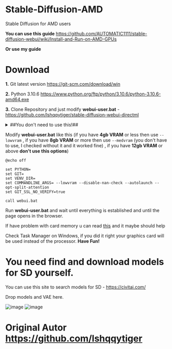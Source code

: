 # Stable-Diffusion-AMD 
Stable Diffusion for AMD users 

**You can use this guide** https://github.com/AUTOMATIC1111/stable-diffusion-webui/wiki/Install-and-Run-on-AMD-GPUs

**Or use my guide**
# Download
**1.** Git latest version https://git-scm.com/download/win

**2.** Python 3.10.6 https://www.python.org/ftp/python/3.10.6/python-3.10.6-amd64.exe

**3.** Clone Repository and just modify **webui-user.bat** - https://github.com/lshqqytiger/stable-diffusion-webui-directml

<details>
  <summary> ##You don't need to use this!## </summary>

**4.** [outdated] Clone Modified K-Diffusion files - https://github.com/lshqqytiger/k-diffusion-directml
 
**5.** [outdated] Clone Modified Stable Diffusion files - https://github.com/lshqqytiger/stablediffusion-directml


Drag and Drop Modified files to Repositories #You don't need to use this

![image](https://user-images.githubusercontent.com/36568154/222983018-f5f894f8-ea2d-478a-9262-abaf773dae7f.png)

![image](https://user-images.githubusercontent.com/36568154/222983031-04583f42-0dec-4bd7-9a14-f06b868d3ed0.png)

![image](https://user-images.githubusercontent.com/36568154/222984536-8a22f190-c673-469d-9300-f38b27ad05c6.png) ![image](https://user-images.githubusercontent.com/36568154/222984590-3fa136f9-ad91-4362-bdeb-53ff772e33ad.png)
</details>

Modify **webui-user.bat** like this (if you have **4gb VRAM** or less then use ```--lowvram``` , if you have **8gb VRAM** or more then use ```--medvram``` (you don't have to use, I checked without it and it worked fine) , if you have **12gb VRAM** or above **don't use this options**)
```
@echo off

set PYTHON=
set GIT=
set VENV_DIR=
set COMMANDLINE_ARGS= --lowvram --disable-nan-check --autolaunch --opt-split-attention
set GIT_SSL_NO_VERIFY=true

call webui.bat
```


Run **webui-user.bat** and wait until everything is established and until the page opens in the browser.

If have problem with card memory u can read [this](https://github.com/lshqqytiger/stable-diffusion-webui-directml/discussions/84) and it maybe should help

Check Task Manager on Windows, if you did it right your graphics card will be used instead of the processor.
**Have Fun!**

# You need find and download models for SD yourself.
You can use this site to search models for SD - https://civitai.com/

Drop models and VAE here.

![image](https://user-images.githubusercontent.com/36568154/222983954-d8551185-f7c8-4d61-b901-c6255214ccec.png)
![image](https://user-images.githubusercontent.com/36568154/222983977-e17cc0d9-fa25-435a-8594-807342294083.png)

# Original Autor https://github.com/lshqqytiger
